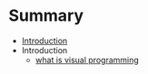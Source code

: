 # Summary

* [Introduction](README.md)
* Introduction
   * [what is visual programming](testing-2/whatisvisual_programming_md)

